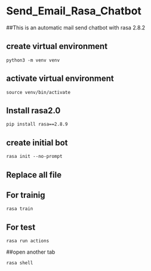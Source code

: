 # Send_Email_Rasa_Chatbot
##This is an automatic mail send chatbot with rasa 2.8.2
## create virtual environment
```
python3 -m venv venv
```
## activate virtual environment
```
source venv/bin/activate
```
## Install rasa2.0
```
pip install rasa==2.8.9
```
## create initial bot
```
rasa init --no-prompt
```
## Replace all file 
## For trainig
```
rasa train
```
## For test
```
rasa run actions
```
##open another tab
```
rasa shell
```
